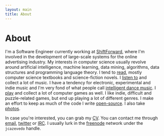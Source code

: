 ```yaml
---
layout: main
title: About
---
```


# About

I'm a Software Engineer currently working at [ShiftForward][1], where I'm
involved in the development of large-scale systems for the online advertising
industry. My interests in computer science usually revolve around artificial
intelligence, machine learning, data mining, algorithms, data structures and
programming language theory. I tend to [read][2], mostly computer science
textbooks and science-fiction novels. I [listen to][3] and collect a lot of
music. I have a tendency for electronic, experimental and indie music and I'm
very fond of what people call [intelligent dance music][4]. I [play][steam] and
collect a lot of computer games as well. I like indie, difficult and
puzzle-related games, but end up playing a lot of different genres. I make an
effort to keep as much of the code I write [open-source][5]. I also take
[photos][6].

In case you're interested, you can grab my [CV][7]. You can contact me through
[email][8], [twitter][9] or [IRC][10]. I usually lurk in the [freenode][11]
network under the `jcazevedo` handle.

[1]: http://www.shiftforward.eu/
[2]: http://www.goodreads.com/jcazevedo
[3]: http://www.last.fm/user/jcazevedo
[4]: http://en.wikipedia.org/wiki/Intelligent_dance_music
[5]: https://github.com/jcazevedo
[6]: http://www.flickr.com/photos/jcazevedo
[7]: /contents/cv.pdf
[8]: mailto:joao.c.azevedo@gmail.com
[9]: http://twitter.com/jcazevedo
[10]: http://en.wikipedia.org/wiki/IRC
[11]: http://freenode.net/
[steam]: http://steamcommunity.com/id/jcazevedo/

